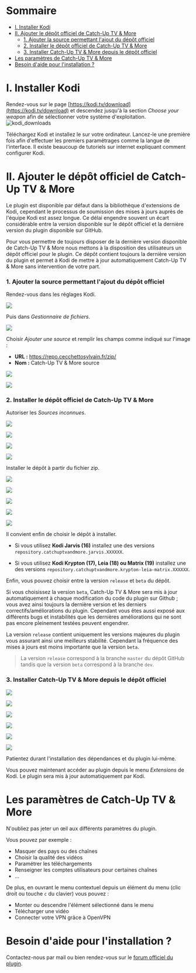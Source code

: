 # Sommaire

* [I. Installer Kodi](#i-installer-kodi)
* [II. Ajouter le dépôt officiel de Catch-Up TV & More](#ii-ajouter-le-dépôt-officiel-de-catch-up-tv--more)
    * [1. Ajouter la source permettant l'ajout du dépôt officiel](#1-ajouter-la-source-permettant-lajout-du-dépôt-officiel)
    * [2. Installer le dépôt officiel de Catch-Up TV & More](#2-installer-le-dépôt-officiel-de-catch-up-tv--more)
    * [3. Installer Catch-Up TV & More depuis le dépôt officiel](#3-installer-catch-up-tv--more-depuis-le-dépôt-officiel)
* [Les paramètres de Catch-Up TV & More](#les-paramètres-de-catch-up-tv--more)
* [Besoin d'aide pour l'installation ?](#besoin-daide-pour-linstallation-)


# I. Installer Kodi

Rendez-vous sur le page [https://kodi.tv/download](https://kodi.tv/download) et descendez jusqu'à la section *Choose your weapon* afin de sélectionner votre système d'exploitation.
![kodi_downloads](/img/installation/kodi_downloads.jpeg "Téléchargement Kodi")

Téléchargez Kodi et installez le sur votre ordinateur. Lancez-le une première fois afin d'effectuer les premiers paramétrages comme la langue de l'interface. Il existe beaucoup de tutoriels sur internet expliquant comment configurer Kodi.

# II. Ajouter le dépôt officiel de Catch-Up TV & More

Le plugin est disponible par défaut dans la bibliothèque d'extensions de Kodi, cependant le processus de soumission des mises à jours auprès de l'équipe Kodi est assez longue. Ce délai engendre souvent un écart considérable entre la version disponible sur le dépôt officiel et la dernière version du plugin disponible sur GitHub.

Pour vous permettre de toujours disposer de la dernière version disponible de Catch-Up TV & More nous mettons à la disposition des utilisateurs un dépôt officiel pour le plugin. Ce dépôt contient toujours la dernière version du plugin et permet à Kodi de mettre à jour automatiquement Catch-Up TV & More sans intervention de votre part.

### 1. Ajouter la source permettant l'ajout du dépôt officiel

Rendez-vous dans les réglages Kodi.

![](/img/installation/settings_fr.jpeg)

Puis dans *Gestionnaire de fichiers*.

![](/img/installation/files_manager_fr.jpeg)

Choisir *Ajouter une source* et remplir les champs comme indiqué sur l'image :

* **URL :** https://repo.cecchettosylvain.fr/zip/
* **Nom :** Catch-Up TV & More source

![](/img/installation/3_fr.jpeg)

![](/img/installation/4_fr.jpeg)

### 2. Installer le dépôt officiel de Catch-Up TV & More

Autoriser les *Sources inconnues*.

![](/img/installation/settings_fr.jpeg)

![](/img/installation/settings_system_fr.jpeg)

![](/img/installation/extensions_fr.jpeg)

![](/img/installation/warning_sources_fr.jpeg)

Installer le dépôt à partir du fichier zip.

![](/img/installation/addons_fr.jpeg)

![](/img/installation/addons_2_fr.jpeg)

![](/img/installation/install_from_zip_fr.jpeg)

![](/img/installation/install_from_zip_2_fr.jpeg)

![](/img/installation/install_from_zip_3_fr.jpeg)

Il convient enfin de choisir le dépôt à installer.

* Si vous utilisez **Kodi Jarvis (16)** installez une des versions `repository.catchuptvandmore.jarvis.XXXXXX`.

* Si vous utilisez **Kodi Krypton (17), Leia (18) ou Matrix (19)** installez une des versions `repository.catchuptvandmore.krypton-leia-matrix.XXXXXX`.

Enfin, vous pouvez choisir entre la version `release` et `beta` du dépôt.

Si vous choisissez la version `beta`, Catch-Up TV & More sera mis à jour automatiquement à chaque modification du code du plugin sur Github ; vous avez ainsi toujours la dernière version et les derniers correctifs/améliorations du plugin. Cependant vous êtes aussi exposé aux différents bugs et instabilités que les dernières améliorations qui ne sont pas encore pleinement testées peuvent engendrer.

La version `release` contient uniquement les versions majeures du plugin vous assurant ainsi une meilleurs stabilité. Cependant la fréquence des mises à jours est moins importante que la version `beta`.

> La version `release` correspond à la branche `master` du dépôt GitHub tandis que la version `beta` correspond à la branche `dev`. 

### 3. Installer Catch-Up TV & More depuis le dépôt officiel

![](/img/installation/install_plugin_1.jpeg)

![](/img/installation/install_plugin_2.jpeg)

![](/img/installation/install_plugin_3.jpeg)

![](/img/installation/install_plugin_4.jpeg)

![](/img/installation/install_plugin_5.jpeg)

![](/img/installation/install_plugin_6.jpeg)

Patientez durant l'installation des dépendances et du plugin lui-même.

Vous pouvez maintenant accéder au plugin depuis le menu *Extensions* de Kodi. Le plugin sera mis à jour automatiquement par Kodi.

# Les paramètres de Catch-Up TV & More

N'oubliez pas jeter un œil aux différents paramètres du plugin.

Vous pouvez par exemple :

* Masquer des pays ou des chaînes
* Choisir la qualité des vidéos
* Paramétrer les téléchargements
* Renseigner les comptes utilisateurs pour certaines chaînes
* ...

De plus, en ouvrant le menu contextuel depuis un élément du menu (clic droit ou touche `c` du clavier) vous pouvez :

* Monter ou descendre l'élément sélectionné dans le menu
* Télécharger une vidéo
* Connecter votre VPN grâce à OpenVPN


# Besoin d'aide pour l'installation ?

Contactez-nous par mail ou bien rendez-vous sur le [forum officiel du plugin](https://forum.mpdb.tv/index.php/topic,35713.0.html).





